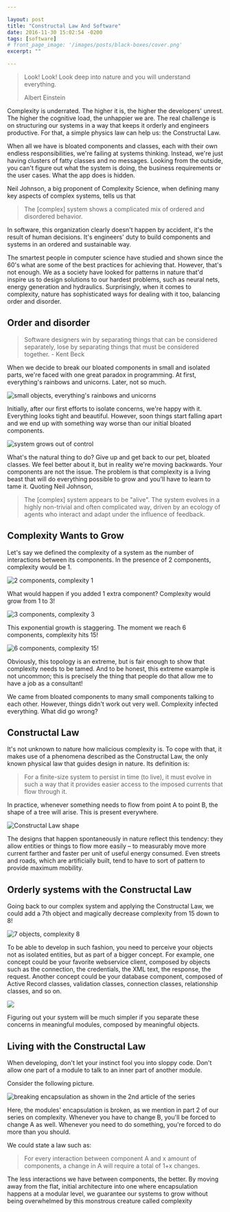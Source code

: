 ```yaml
---

layout: post
title: "Constructal Law And Software"
date: 2016-11-30 15:02:54 -0200
tags: [software]
# front_page_image: '/images/posts/black-boxes/cover.png'
excerpt: ""

---
```


> Look! Look! Look deep into nature and you will understand everything.
>
> Albert Einstein

Complexity is underrated. The higher it is, the higher the developers' unrest. The higher the cognitive load, the unhappier we are. The real challenge is on structuring our systems in a way that keeps it orderly and engineers productive. For that, a simple physics law can help us: the Constructal Law.

When all we have is bloated components and classes, each with their own endless responsibilities, we're failing at systems thinking. Instead, we're just having clusters of fatty classes and no messages. Looking from the outside, you can't figure out what the system is doing, the business requirements or the user cases. What the app does is hidden.

Neil Johnson, a big proponent of Complexity Science, when defining many key aspects of complex systems, tells us that

> The [complex] system shows a complicated mix of ordered and disordered behavior.

In software, this organization clearly doesn't happen by accident, it's the result of human decisions. It's engineers' duty to build components and systems in an ordered and sustainable way.

The smartest people in computer science have studied and shown since the 60's what are some of the best practices for achieving that. However, that's not enough. We as a society have looked for patterns in nature that'd inspire us to design solutions to our hardest problems, such as neural nets, energy generation and hydraulics. Surprisingly, when it comes to complexity, nature has sophisticated ways for dealing with it too, balancing order and disorder.

## Order and disorder

> Software designers win by separating things that can be considered separately, lose by separating things that must be considered together. - Kent Beck

When we decide to break our bloated components in small and isolated parts, we're faced with one great paradox in programming. At first, everything's rainbows and unicorns. Later, not so much.

![small objects, everything's rainbows and unicorns](../images/posts/software-complexity-constructal-law/many-small-objects-1.png) 

Initially, after our first efforts to isolate concerns, we're happy with it. Everything looks tight and beautiful. However, soon things start falling apart and we end up with something way worse than our initial bloated components.

![system grows out of control](../images/posts/software-complexity-constructal-law/many-small-objects-2.png)

What's the natural thing to do? Give up and get back to our pet, bloated classes. We feel better about it, but in reality we're moving backwards. Your components are not the issue. The problem is that complexity is a living beast that will do everything possible to grow and you'll have to learn to tame it. Quoting Neil Johnson,

> The [complex] system appears to be "alive". The system evolves in a highly non-trivial and often complicated way, driven by an ecology of agents who interact and adapt under the influence of feedback.

## Complexity Wants to Grow

Let's say we defined the complexity of a system as the number of interactions between its components. In the presence of 2 components, complexity would be 1.

![2 components, complexity 1](../images/posts/software-complexity-constructal-law/complexity-evolution-1.png)

What would happen if you added 1 extra component? Complexity would grow from 1 to 3!

![3 components, complexity 3](../images/posts/software-complexity-constructal-law/complexity-evolution-2.png)

This exponential growth is staggering. The moment we reach 6 components, complexity hits 15!

![6 components, complexity 15!](../images/posts/software-complexity-constructal-law/complexity-evolution-3.png)

Obviously, this topology is an extreme, but is fair enough to show that complexity needs to be tamed. And to be honest, this extreme example is not uncommon; this is precisely the thing that people do that allow me to have a job as a consultant!

We came from bloated components to many small components talking to each other. However, things didn't work out very well. Complexity infected everything. What did go wrong?

## Constructal Law

It's not unknown to nature how malicious complexity is. To cope with that, it makes use of a phenomena described as the Constructal Law, the only known physical law that guides design in nature. Its definition is:

> For a finite-size system to persist in time (to live), it must evolve in such a way that it provides easier access to the imposed currents that flow through it.

In practice, whenever something needs to flow from point A to point B, the shape of a tree will arise. This is present everywhere.

![Constructal Law shape](../images/posts/software-complexity-constructal-law/complexity-in-the-wild.jpg)

The designs that happen spontaneously in nature reflect this tendency: they allow entities or things to flow more easily – to measurably move more current farther and faster per unit of useful energy consumed. Even streets and roads, which are artificially built, tend to have to sort of pattern to provide maximum mobility.

## Orderly systems with the Constructal Law

Going back to our complex system and applying the Constructal Law, we could add a 7th object and magically decrease complexity from 15 down to 8!

![7 objects, complexity 8](../images/posts/software-complexity-constructal-law/order-with-constructal-law-1.png)

To be able to develop in such fashion, you need to perceive your objects not as isolated entities, but as part of a bigger concept. For example, one concept could be your favorite webservice client, composed by objects such as the connection, the credentials, the XML text, the response, the request. Another concept could be your database component, composed of Active Record classes, validation classes, connection classes, relationship classes, and so on.

![](../images/posts/software-complexity-constructal-law/order-with-constructal-law-2.png)

Figuring out your system will be much simpler if you separate these concerns in meaningful modules, composed by meaningful objects.

## Living with the Constructal Law

When developing, don't let your instinct fool you into sloppy code. Don't allow one part of a module to talk to an inner part of another module.

Consider the following picture.

![breaking encapsulation as shown in the 2nd article of the series](../images/posts/software-complexity-constructal-law/order-with-constructal-law-breaking-encapsulation.png)

Here, the modules' encapsulation is broken, as we mention in part 2 of our series on complexity. Whenever you have to change B, you'll be forced to change A as well. Whenever you need to do something, you're forced to do more than you should.

We could state a law such as:

> For every interaction between component A and x amount of components, a change in A will require a total of 1+x changes.

The less interactions we have between components, the better. By moving away from the flat, initial architecture into one where encapsulation happens at a modular level, we guarantee our systems to grow without being overwhelmed by this monstrous creature called complexity